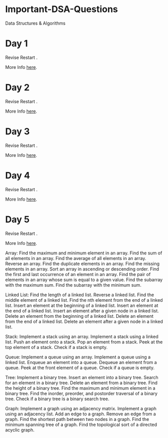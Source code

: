 # Important-DSA-Questions
Data Structures &amp; Algorithms 

# Day 1

Revise Restart .

More Info [here](Day1/Day1.md).
# Day 2

Revise Restart .

More Info [here](Day2/Day2.md).
# Day 3

Revise Restart .

More Info [here](Day3/Day3.md).
# Day 4

Revise Restart .

More Info [here](Day4/Day4.md).
# Day 5

Revise Restart .

More Info [here](Day5/Day5.md).


Array:
Find the maximum and minimum element in an array. Find the sum of all elements in an array. Find the average of all elements in an array. Reverse an array. Find the duplicate elements in an array. Find the missing elements in an array. Sort an array in ascending or descending order. Find the first and last occurrence of an element in an array. Find the pair of elements in an array whose sum is equal to a given value. Find the subarray with the maximum sum. Find the subarray with the minimum sum.

Linked List:
Find the length of a linked list. Reverse a linked list. Find the middle element of a linked list. Find the nth element from the end of a linked list. Insert an element at the beginning of a linked list. Insert an element at the end of a linked list. Insert an element after a given node in a linked list. Delete an element from the beginning of a linked list. Delete an element from the end of a linked list. Delete an element after a given node in a linked list.

Stack:
Implement a stack using an array. Implement a stack using a linked list. Push an element onto a stack. Pop an element from a stack. Peek at the top element of a stack. Check if a stack is empty.

Queue:
Implement a queue using an array. Implement a queue using a linked list. Enqueue an element into a queue. Dequeue an element from a queue. Peek at the front element of a queue. Check if a queue is empty.

Tree:
Implement a binary tree. Insert an element into a binary tree. Search for an element in a binary tree. Delete an element from a binary tree. Find the height of a binary tree. Find the maximum and minimum element in a binary tree. Find the inorder, preorder, and postorder traversal of a binary tree. Check if a binary tree is a binary search tree.

Graph:
Implement a graph using an adjacency matrix. Implement a graph using an adjacency list. Add an edge to a graph. Remove an edge from a graph. Find the shortest path between two nodes in a graph. Find the minimum spanning tree of a graph. Find the topological sort of a directed acyclic graph.

